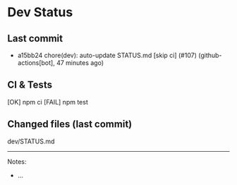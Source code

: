 # Dev Status

## Last commit
- a15bb24 chore(dev): auto-update STATUS.md [skip ci] (#107) (github-actions[bot], 47 minutes ago)
## CI & Tests
[OK] npm ci
[FAIL] npm test

## Changed files (last commit)
dev/STATUS.md

---
Notes:
- ...
